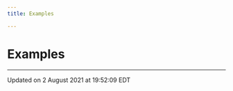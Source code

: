 ```yaml
---
title: Examples

---
```


# Examples







-------------------------------

Updated on  2 August 2021 at 19:52:09 EDT
